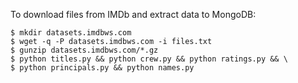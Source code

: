 To download files from IMDb and extract data to MongoDB:

    $ mkdir datasets.imdbws.com
    $ wget -q -P datasets.imdbws.com -i files.txt
    $ gunzip datasets.imdbws.com/*.gz
    $ python titles.py && python crew.py && python ratings.py && \
    $ python principals.py && python names.py
